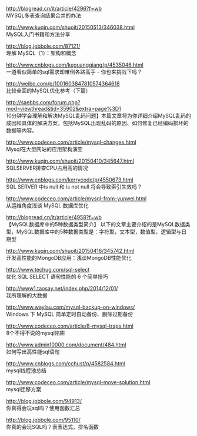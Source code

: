 http://blogread.cn/it/article/4296?f=wb<br  />
MYSQL多表查询结果合并的办法

http://www.kuqin.com/shuoit/20150513/346038.html<br  />
MySQL入门书籍和方法分享

http://blog.jobbole.com/87121/<br  />
理解 MySQL（1）：架构和概念

http://www.cnblogs.com/keguangqiang/p/4535046.html<br  />
一道看似简单的sql需求却难倒各路高手 - 你也来挑战下吗？

http://weibo.com/p/1001603847810574364618<br  />
比较全面的MySQL优化参考（下篇）

http://saebbs.com/forum.php?mod=viewthread&tid=35902&extra=page%3D1<br  />
10分钟学会理解和解决MySQL乱码问题】本篇文章将为你详细介绍MySQL乱码的成因和具体的解决方案，包括MySQL出现乱码的原因、如何修复已经编码损坏的数据等内容。

http://www.codeceo.com/article/mysql-changes.html<br  />
Mysql在大型网站的应用架构演变

http://www.kuqin.com/shuoit/20150410/345647.html<br  />
SQLSERVER排查CPU占用高的情况

http://www.cnblogs.com/kerrycode/p/4550673.html<br  />
SQL SERVER 中is null 和 is not null 将会导致索引失效吗？

http://www.codeceo.com/article/mysql-from-yunwei.html<br  />
从运维角度浅谈 MySQL 数据库优化

http://blogread.cn/it/article/4958?f=wb<br  />
【MySQL数据库中的5种数据类型简介】 以下的文章主要介绍的是MySQL数据类型，MySQL数据库中的5种数据类型是：字符型，文本型，数值型，逻辑型与日期型

http://www.kuqin.com/shuoit/20150416/345742.html<br  />
开发高性能的MongoDB应用：浅谈MongoDB性能优化

http://www.techug.com/sql-select<br  />
优化 SQL SELECT 语句性能的 6 个简单技巧

http://www1.taosay.net/index.php/2014/12/01/<br  />
我所理解的大数据

http://www.waylau.com/mysql-backup-on-windows/<br  />
Windows 下 MySQL 简单定时自动备份、删除过期备份

http://www.codeceo.com/article/8-mysql-traps.html<br  />
8个不得不说的mysql陷阱

http://www.admin10000.com/document/484.html<br  />
如何写出高性能sql语句

http://www.cnblogs.com/cchust/p/4582584.html<br  />
mysql线程池总结

http://www.codeceo.com/article/mysql-move-solution.html<br  />
mysql迁移方案

http://blog.jobbole.com/94913/<br  />
你真得会玩sql吗？使用函数汇总

http://blog.jobbole.com/95110/<br  />
你真的会玩SQL吗？表表达式，排名函数
